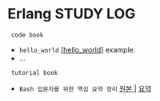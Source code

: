 # Erlang STUDY LOG

     code book
+ ```hello_world``` [[hello_world]] example.
+ ...

[hello_world]: /code_book/do_hello.md



     tutorial book
+ ``` Bash 입문자를 위한 핵심 요약 정리 ``` [ 원본 ] | [ 요약 ]

[ 원본 ]: https://blog.gaerae.com/2015/01/bash-hello-world.html
[ 요약 ]: ..